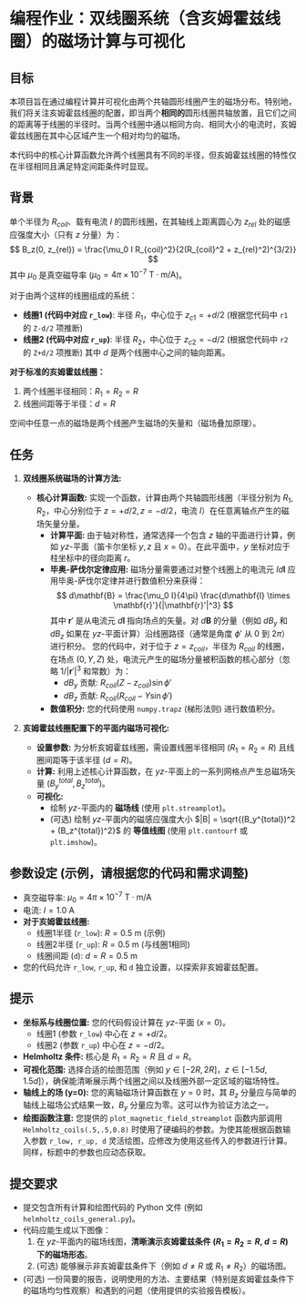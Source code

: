 # 编程作业：双线圈系统（含亥姆霍兹线圈）的磁场计算与可视化

## 目标

本项目旨在通过编程计算并可视化由两个共轴圆形线圈产生的磁场分布。特别地，我们将关注亥姆霍兹线圈的配置，即当两个**相同的**圆形线圈共轴放置，且它们之间的距离等于线圈的半径时。当两个线圈中通以相同方向、相同大小的电流时，亥姆霍兹线圈在其中心区域产生一个相对均匀的磁场。

本代码中的核心计算函数允许两个线圈具有不同的半径，但亥姆霍兹线圈的特性仅在半径相同且满足特定间距条件时显现。

## 背景

单个半径为 $R_{coil}$、载有电流 $I$ 的圆形线圈，在其轴线上距离圆心为 $z_{rel}$ 处的磁感应强度大小（只有 $z$ 分量）为：
$$
B_z(0, z_{rel}) = \frac{\mu_0 I R_{coil}^2}{2(R_{coil}^2 + z_{rel}^2)^{3/2}}
$$
其中 $\mu_0$ 是真空磁导率 ($\mu_0 = 4\pi \times 10^{-7} \text{ T}\cdot\text{m/A}$)。

对于由两个这样的线圈组成的系统：
*   **线圈1 (代码中对应 `r_low`)**: 半径 $R_1$，中心位于 $z_{c1} = +d/2$ (根据您代码中 `r1` 的 `Z-d/2` 项推断)
*   **线圈2 (代码中对应 `r_up`)**: 半径 $R_2$，中心位于 $z_{c2} = -d/2$ (根据您代码中 `r2` 的 `Z+d/2` 项推断)
其中 $d$ 是两个线圈中心之间的轴向距离。

**对于标准的亥姆霍兹线圈：**
1.  两个线圈半径相同：$R_1 = R_2 = R$
2.  线圈间距等于半径：$d = R$

空间中任意一点的磁场是两个线圈产生磁场的矢量和（磁场叠加原理）。

## 任务

1.  **双线圈系统磁场的计算方法:**
    *   **核心计算函数:** 实现一个函数，计算由两个共轴圆形线圈（半径分别为 $R_1, R_2$，中心分别位于 $z=+d/2, z=-d/2$，电流 $I$）在任意离轴点产生的磁场矢量分量。
        *   **计算平面:** 由于轴对称性，通常选择一个包含 $z$ 轴的平面进行计算，例如 $yz$-平面（笛卡尔坐标 $y, z$ 且 $x=0$）。在此平面中，$y$ 坐标对应于柱坐标中的径向距离 $r$。
        *   **毕奥-萨伐尔定律应用:** 磁场分量需要通过对整个线圈上的电流元 $Id\mathbf{l}$ 应用毕奥-萨伐尔定律并进行数值积分来获得：
            $$ d\mathbf{B} = \frac{\mu_0 I}{4\pi} \frac{d\mathbf{l} \times \mathbf{r}'}{|\mathbf{r}'|^3} $$
            其中 $\mathbf{r}'$ 是从电流元 $d\mathbf{l}$ 指向场点的矢量。对 $d\mathbf{B}$ 的分量（例如 $dB_y$ 和 $dB_z$ 如果在 $yz$-平面计算）沿线圈路径（通常是角度 $\phi'$ 从 $0$ 到 $2\pi$）进行积分。
            您的代码中，对于位于 $z=z_{coil}$，半径为 $R_{coil}$ 的线圈，在场点 $(0,Y,Z)$ 处，电流元产生的磁场分量被积函数的核心部分（忽略 $1/|\mathbf{r}'|^3$ 和常数）为：
            *   $dB_y$ 贡献: $R_{coil} (Z-z_{coil}) \sin\phi'$
            *   $dB_z$ 贡献: $R_{coil} (R_{coil} - Y\sin\phi')$
        *   **数值积分:** 您的代码使用 `numpy.trapz` (梯形法则) 进行数值积分。

2.  **亥姆霍兹线圈配置下的平面内磁场可视化:**
    *   **设置参数:** 为分析亥姆霍兹线圈，需设置线圈半径相同 ($R_1=R_2=R$) 且线圈间距等于该半径 ($d=R$)。
    *   **计算:** 利用上述核心计算函数，在 $yz$-平面上的一系列网格点产生总磁场矢量 $(B_y^{total}, B_z^{total})$。
    *   **可视化:**
        *   绘制 $yz$-平面内的 **磁场线** (使用 `plt.streamplot`)。
        *   (可选) 绘制 $yz$-平面内的磁感应强度大小 $|B| = \sqrt{(B_y^{total})^2 + (B_z^{total})^2}$ 的 **等值线图** (使用 `plt.contourf` 或 `plt.imshow`)。

## 参数设定 (示例，请根据您的代码和需求调整)

*   真空磁导率: $\mu_0 = 4\pi \times 10^{-7} \text{ T}\cdot\text{m/A}$
*   电流: $I = 1.0 \text{ A}$
*   **对于亥姆霍兹线圈:**
    *   线圈1半径 (`r_low`): $R = 0.5 \text{ m}$ (示例)
    *   线圈2半径 (`r_up`): $R = 0.5 \text{ m}$ (与线圈1相同)
    *   线圈间距 (`d`): $d = R = 0.5 \text{ m}$
*   您的代码允许 `r_low`, `r_up`, 和 `d` 独立设置，以探索非亥姆霍兹配置。

## 提示

*   **坐标系与线圈位置:** 您的代码假设计算在 $yz$-平面 ($x=0$)。
    *   线圈1 (参数 `r_low`) 中心在 $z = +d/2$。
    *   线圈2 (参数 `r_up`) 中心在 $z = -d/2$。
*   **Helmholtz 条件:** 核心是 $R_1 = R_2 = R$ 且 $d = R$。
*   **可视化范围:** 选择合适的绘图范围（例如 $y \in [-2R, 2R]$，$z \in [-1.5d, 1.5d]$），确保能清晰展示两个线圈之间以及线圈外部一定区域的磁场特性。
*   **轴线上的场 (y=0):** 您的离轴磁场计算函数在 $y=0$ 时，其 $B_z$ 分量应与简单的轴线上磁场公式结果一致，$B_y$ 分量应为零。这可以作为验证方法之一。
*   **绘图函数注意:** 您提供的 `plot_magnetic_field_streamplot` 函数内部调用 `Helmholtz_coils(.5,.5,0.8)` 时使用了硬编码的参数。为使其能根据函数输入参数 `r_low, r_up, d` 灵活绘图，应修改为使用这些传入的参数进行计算。同样，标题中的参数也应动态获取。

## 提交要求

*   提交包含所有计算和绘图代码的 Python 文件 (例如 `helmholtz_coils_general.py`)。
*   代码应能生成以下图像：
    1.  在 $yz$-平面内的磁场线图，**清晰演示亥姆霍兹条件 ($R_1=R_2=R$, $d=R$) 下的磁场形态**。
    2.  (可选) 能够展示非亥姆霍兹条件下（例如 $d \neq R$ 或 $R_1 \neq R_2$）的磁场图。
*   (可选) 一份简要的报告，说明使用的方法、主要结果（特别是亥姆霍兹条件下的磁场均匀性观察）和遇到的问题（使用提供的实验报告模板）。